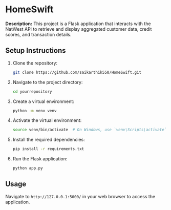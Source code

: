 # HomeSwift

**Description:** This project is a Flask application that interacts with the NatWest API to retrieve and display aggregated customer data, credit scores, and transaction details.

## Setup Instructions

1. Clone the repository:
    ```bash
    git clone https://github.com/saikarthik550/HomeSwift.git
    ```

2. Navigate to the project directory:
    ```bash
    cd yourrepository
    ```

3. Create a virtual environment:
    ```bash
    python -m venv venv
    ```

4. Activate the virtual environment:
    ```bash
    source venv/bin/activate  # On Windows, use `venv\Scripts\activate`
    ```

5. Install the required dependencies:
    ```bash
    pip install -r requirements.txt
    ```

6. Run the Flask application:
    ```bash
    python app.py 
    ```

## Usage

Navigate to `http://127.0.0.1:5000/` in your web browser to access the application. 

